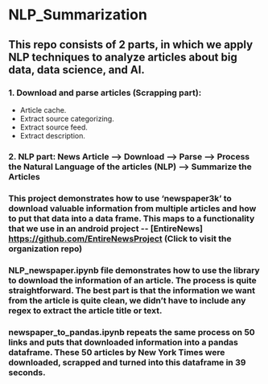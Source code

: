 # NLP_Summarization

## This repo consists of 2 parts, in which we apply NLP techniques to analyze articles about big data, data science, and AI.

### 1. Download and parse articles (Scrapping part):
* Article cache.
* Extract source categorizing.
* Extract source feed.
* Extract description.

### 2. NLP part: News Article --> Download --> Parse --> Process the Natural Language of the articles (NLP) --> Summarize the Articles 


### This project demonstrates how to use ‘newspaper3k’ to download valuable information from multiple articles and how to put that data into a data frame. This maps to a functionality that we use in an android project -- [EntireNews] <https://github.com/EntireNewsProject> (Click to visit the organization repo)

### NLP_newspaper.ipynb file demonstrates how to use the library to download the information of an article. The process is quite straightforward. The best part is that the information we want from the article is quite clean, we didn’t have to include any regex to extract the article title or text.

### newspaper_to_pandas.ipynb repeats the same process on 50 links and puts that downloaded information into a pandas dataframe. These 50 articles by New York Times were downloaded, scrapped and turned into this dataframe in 39 seconds. 
